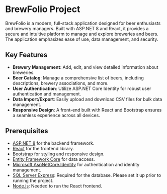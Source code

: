# BrewFolio Project

BrewFolio is a modern, full-stack application designed for beer enthusiasts and brewery managers. Built with ASP.NET 8 and React, it provides a secure and intuitive platform to manage and explore breweries and beers. The application emphasizes ease of use, data management, and security.

## Key Features

- **Brewery Management**: Add, edit, and view detailed information about breweries.
- **Beer Catalog**: Manage a comprehensive list of beers, including descriptions, brewery associations, and more.
- **User Authentication**: Utilize ASP.NET Core Identity for robust user authentication and management.
- **Data Import/Export**: Easily upload and download CSV files for bulk data management.
- **Responsive Design**: A front-end built with React and Bootstrap ensures a seamless experience across all devices.

## Prerequisites

- [ASP.NET 8](https://dotnet.microsoft.com/en-us/apps/aspnet) for the backend framework.
- [React](https://reactjs.org/) for the frontend library.
- [Bootstrap](https://getbootstrap.com/) for styling and responsive design.
- [Entity Framework Core](https://docs.microsoft.com/en-us/ef/core/) for data access.
- [Microsoft.AspNetCore.Identity](https://www.nuget.org/packages/Microsoft.AspNetCore.Identity/) for authentication and identity management.
- [SQL Server Express](https://www.microsoft.com/en-us/sql-server/sql-server-downloads): Required for the database. Please set it up prior to running the project.
- [Node.js](https://nodejs.org/): Needed to run the React frontend.



